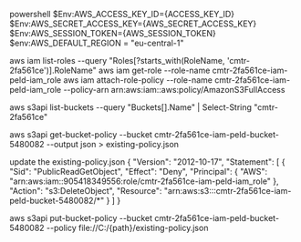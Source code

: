powershell
$Env:AWS_ACCESS_KEY_ID={ACCESS_KEY_ID}
$Env:AWS_SECRET_ACCESS_KEY={AWS_SECRET_ACCESS_KEY}
$Env:AWS_SESSION_TOKEN={AWS_SESSION_TOKEN}
$env:AWS_DEFAULT_REGION = "eu-central-1"

 aws iam list-roles --query "Roles[?starts_with(RoleName, 'cmtr-2fa561ce')].RoleName"
 aws iam get-role --role-name cmtr-2fa561ce-iam-peld-iam_role
 aws iam attach-role-policy --role-name cmtr-2fa561ce-iam-peld-iam_role --policy-arn arn:aws:iam::aws:policy/AmazonS3FullAccess
 
 
 aws s3api list-buckets --query "Buckets[].Name"  | Select-String "cmtr-2fa561ce"
 
 aws s3api get-bucket-policy --bucket cmtr-2fa561ce-iam-peld-bucket-5480082 --output json > existing-policy.json
 
 
 update the existing-policy.json
{
  "Version": "2012-10-17",
  "Statement": [
    {
      "Sid": "PublicReadGetObject",
      "Effect": "Deny",
      "Principal": {
        "AWS": "arn:aws:iam::905418349556:role/cmtr-2fa561ce-iam-peld-iam_role"
      },
      "Action": "s3:DeleteObject",
      "Resource": "arn:aws:s3:::cmtr-2fa561ce-iam-peld-bucket-5480082/*"
    }
  ]
}



aws s3api put-bucket-policy --bucket cmtr-2fa561ce-iam-peld-bucket-5480082 --policy file://C:/{path}/existing-policy.json
